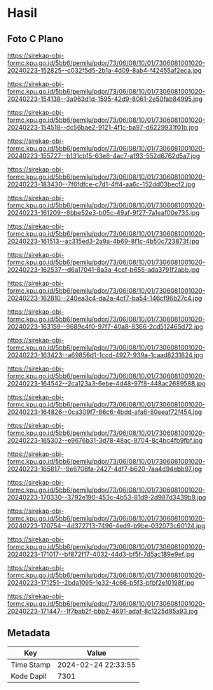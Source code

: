 # Hasil

## Foto C Plano

https://sirekap-obj-formc.kpu.go.id/5bb6/pemilu/pdpr/73/06/08/10/01/7306081001020-20240223-152825--c032f5d5-2b1a-4d09-8ab4-f42455af2eca.jpg

https://sirekap-obj-formc.kpu.go.id/5bb6/pemilu/pdpr/73/06/08/10/01/7306081001020-20240223-154138--3a963d1d-1595-42d9-8061-2e50fab84995.jpg

https://sirekap-obj-formc.kpu.go.id/5bb6/pemilu/pdpr/73/06/08/10/01/7306081001020-20240223-154518--dc56bae2-9121-4f1c-ba97-d6229931f01b.jpg

https://sirekap-obj-formc.kpu.go.id/5bb6/pemilu/pdpr/73/06/08/10/01/7306081001020-20240223-155727--b131cb15-63e8-4ac7-af93-552d6762d5a7.jpg

https://sirekap-obj-formc.kpu.go.id/5bb6/pemilu/pdpr/73/06/08/10/01/7306081001020-20240223-183430--7f6fdfce-c7d1-4ff4-aa6c-152dd03becf2.jpg

https://sirekap-obj-formc.kpu.go.id/5bb6/pemilu/pdpr/73/06/08/10/01/7306081001020-20240223-161209--8bbe52e3-b05c-49af-9f27-7a1eaf00e735.jpg

https://sirekap-obj-formc.kpu.go.id/5bb6/pemilu/pdpr/73/06/08/10/01/7306081001020-20240223-161513--ac315ed3-2a9a-4b69-8f1c-4b50c723873f.jpg

https://sirekap-obj-formc.kpu.go.id/5bb6/pemilu/pdpr/73/06/08/10/01/7306081001020-20240223-162537--d6a17041-8a3a-4ccf-b655-ada3791f2abb.jpg

https://sirekap-obj-formc.kpu.go.id/5bb6/pemilu/pdpr/73/06/08/10/01/7306081001020-20240223-162810--240ea3c4-da2a-4cf7-ba54-146cf96b27c4.jpg

https://sirekap-obj-formc.kpu.go.id/5bb6/pemilu/pdpr/73/06/08/10/01/7306081001020-20240223-163159--9689c4f0-97f7-40a8-8366-2cd512465d72.jpg

https://sirekap-obj-formc.kpu.go.id/5bb6/pemilu/pdpr/73/06/08/10/01/7306081001020-20240223-163423--a69856d1-1ccd-4927-939a-1caad8231824.jpg

https://sirekap-obj-formc.kpu.go.id/5bb6/pemilu/pdpr/73/06/08/10/01/7306081001020-20240223-164542--2ca123a3-6ebe-4d48-97f8-448ac2689588.jpg

https://sirekap-obj-formc.kpu.go.id/5bb6/pemilu/pdpr/73/06/08/10/01/7306081001020-20240223-164826--0ca309f7-66c6-4bdd-afa6-80eeaf72f454.jpg

https://sirekap-obj-formc.kpu.go.id/5bb6/pemilu/pdpr/73/06/08/10/01/7306081001020-20240223-165302--e9676b31-3d78-48ac-8704-8c4bc4fb9fbf.jpg

https://sirekap-obj-formc.kpu.go.id/5bb6/pemilu/pdpr/73/06/08/10/01/7306081001020-20240223-165817--9e6706fa-2427-4df7-b620-7aa4d94ebb97.jpg

https://sirekap-obj-formc.kpu.go.id/5bb6/pemilu/pdpr/73/06/08/10/01/7306081001020-20240223-170330--3792e190-453c-4b53-81d9-2d987d3439b9.jpg

https://sirekap-obj-formc.kpu.go.id/5bb6/pemilu/pdpr/73/06/08/10/01/7306081001020-20240223-170754--4d372713-7496-4ed9-b9be-032073c60124.jpg

https://sirekap-obj-formc.kpu.go.id/5bb6/pemilu/pdpr/73/06/08/10/01/7306081001020-20240223-171017--bf872f17-4032-44d3-bf5f-7d5ac189e9ef.jpg

https://sirekap-obj-formc.kpu.go.id/5bb6/pemilu/pdpr/73/06/08/10/01/7306081001020-20240223-171251--2bda1095-1e32-4c66-b5f3-bfbf2e10198f.jpg

https://sirekap-obj-formc.kpu.go.id/5bb6/pemilu/pdpr/73/06/08/10/01/7306081001020-20240223-171447--1f7bab2f-bbb2-4691-adaf-8c1225d85a93.jpg


## Metadata

| Key        | Value               |
| ---------- | ------------------- |
| Time Stamp | 2024-02-24 22:33:55 |
| Kode Dapil | 7301                |



